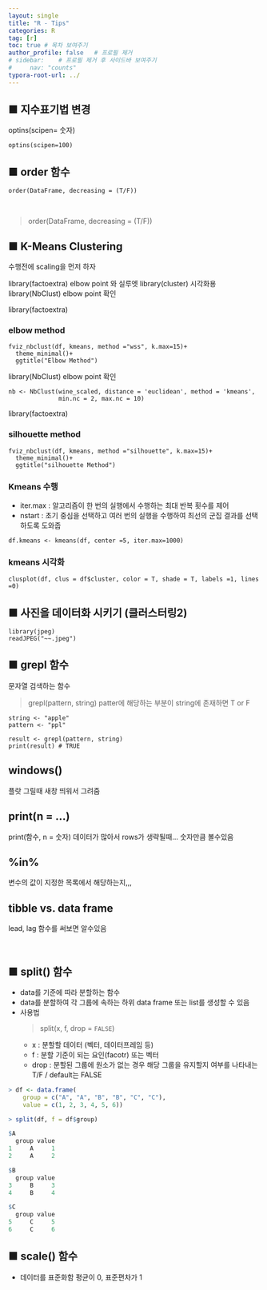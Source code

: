 ```yaml
---
layout: single
title: "R - Tips"
categories: R
tag: [r]
toc: true # 목차 보여주기
author_profile: false   # 프로필 제거
# sidebar:    # 프로필 제거 후 사이드바 보여주기
#     nav: "counts"
typora-root-url: ../
---
```


## ■ 지수표기법 변경
optins(scipen= 숫자)

```{r}
optins(scipen=100)
```

## ■ order 함수
```{r}
order(DataFrame, decreasing = (T/F))
```

<br>

> order(DataFrame, decreasing = (T/F))

## ■ K-Means Clustering
수행전에 scaling을 먼저 하자

library(factoextra) elbow point 와 실루엣
library(cluster) 시각화용
library(NbClust) elbow point 확인

library(factoextra)
### elbow method
```
fviz_nbclust(df, kmeans, method ="wss", k.max=15)+
  theme_minimal()+
  ggtitle("Elbow Method")
```

library(NbClust) elbow point 확인
```
nb <- NbClust(wine_scaled, distance = 'euclidean', method = 'kmeans', 
              min.nc = 2, max.nc = 10)
```

library(factoextra)
### silhouette method
```
fviz_nbclust(df, kmeans, method ="silhouette", k.max=15)+
  theme_minimal()+
  ggtitle("silhouette Method")
```
### Kmeans 수행
- iter.max : 알고리즘이 한 번의 실행에서 수행하는 최대 반복 횟수를 제어
- nstart : 초기 중심을 선택하고 여러 번의 실행을 수행하여 최선의 군집 결과를 선택하도록 도와줍

```
df.kmeans <- kmeans(df, center =5, iter.max=1000)
```

### kmeans 시각화
```
clusplot(df, clus = df$cluster, color = T, shade = T, labels =1, lines =0)
```
## ■ 사진을 데이터화 시키기 (클러스터링2)
```
library(jpeg)
readJPEG("~~.jpeg")
```

## ■ grepl 함수
문자열 검색하는 함수

> grepl(pattern, string)
patter에 해당하는 부분이 string에 존재하면 T or F

```
string <- "apple"
pattern <- "ppl"

result <- grepl(pattern, string)
print(result) # TRUE
```


## windows()
플랏 그릴때 새창 띄워서 그려줌

## print(n = ...)
print(함수, n = 숫자)
데이터가 많아서 rows가 생략될때... 숫자만큼 볼수있음

## %in%
변수의 값이 지정한 목록에서 해당하는지,,,

## tibble vs. data frame
lead, lag 함수를 써보면 알수있음

<br>

## ■ split() 함수
- data를 기준에 따라 분할하는 함수
- data를 분할하여 각 그룹에 속하는 하위 data frame 또는 list를 생성할 수 있음
- 사용법
  > split(x, f, drop = `FALSE`)
  - x : 분할할 데이터 (벡터, 데이터프레임 등)
  - f : 분할 기준이 되는 요인(facotr) 또는 벡터
  - drop : 분할된 그룹에 원소가 없는 경우 해당 그룹을 유지할지 여부를 나타내는 T/F / default는 FALSE

```r
> df <- data.frame(
    group = c("A", "A", "B", "B", "C", "C"),
    value = c(1, 2, 3, 4, 5, 6))
```
```r
> split(df, f = df$group)

$A
  group value
1     A     1
2     A     2

$B
  group value
3     B     3
4     B     4

$C
  group value
5     C     5
6     C     6
```

## ■ scale() 함수
- 데이터를 표준화함 평균이 0, 표준편차가 1